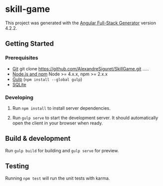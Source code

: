# skill-game

This project was generated with the [Angular Full-Stack Generator](https://github.com/DaftMonk/generator-angular-fullstack) version 4.2.2.

## Getting Started

### Prerequisites

- [Git](https://git-scm.com/)
	git clone https://github.com/AlexandreSiguret/SkillGame.git
	.....
- [Node.js and npm](nodejs.org) Node >= 4.x.x, npm >= 2.x.x
- [Gulp](http://gulpjs.com/) (`npm install --global gulp`)
- [SQLite](https://www.sqlite.org/quickstart.html)

### Developing

1. Run `npm install` to install server dependencies.

2. Run `gulp serve` to start the development server. It should automatically open the client in your browser when ready.

## Build & development

Run `gulp build` for building and `gulp serve` for preview.

## Testing

Running `npm test` will run the unit tests with karma.
